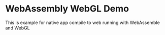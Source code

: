 # WebAssembly WebGL Demo

This is example for native app compile to web running with WebAssemble and WebGL

